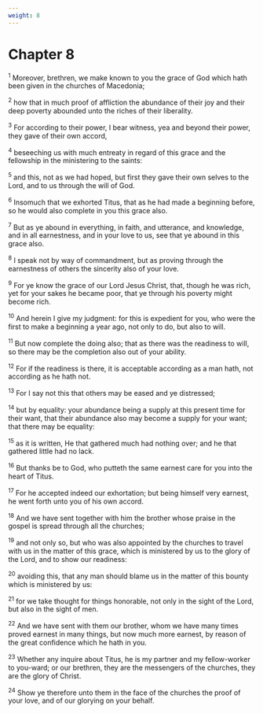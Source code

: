 ```yaml
---
weight: 8
---
```


# Chapter 8

<sup>1</sup> Moreover, brethren, we make known to you the grace of God which hath been given in the churches of Macedonia; 

<sup>2</sup> how that in much proof of affliction the abundance of their joy and their deep poverty abounded unto the riches of their liberality. 

<sup>3</sup> For according to their power, I bear witness, yea and beyond their power, they gave of their own accord, 

<sup>4</sup> beseeching us with much entreaty in regard of this grace and the fellowship in the ministering to the saints: 

<sup>5</sup> and this, not as we had hoped, but first they gave their own selves to the Lord, and to us through the will of God. 

<sup>6</sup> Insomuch that we exhorted Titus, that as he had made a beginning before, so he would also complete in you this grace also. 

<sup>7</sup> But as ye abound in everything, in faith, and utterance, and knowledge, and in all earnestness, and in your love to us, see that ye abound in this grace also. 

<sup>8</sup> I speak not by way of commandment, but as proving through the earnestness of others the sincerity also of your love. 

<sup>9</sup> For ye know the grace of our Lord Jesus Christ, that, though he was rich, yet for your sakes he became poor, that ye through his poverty might become rich. 

<sup>10</sup> And herein I give my judgment: for this is expedient for you, who were the first to make a beginning a year ago, not only to do, but also to will. 

<sup>11</sup> But now complete the doing also; that as there was the readiness to will, so there may be the completion also out of your ability. 

<sup>12</sup> For if the readiness is there, it is acceptable according as a man hath, not according as he hath not. 

<sup>13</sup> For I say not this that others may be eased and ye distressed; 

<sup>14</sup> but by equality: your abundance being a supply at this present time for their want, that their abundance also may become a supply for your want; that there may be equality: 

<sup>15</sup> as it is written, He that gathered much had nothing over; and he that gathered little had no lack. 

<sup>16</sup> But thanks be to God, who putteth the same earnest care for you into the heart of Titus. 

<sup>17</sup> For he accepted indeed our exhortation; but being himself very earnest, he went forth unto you of his own accord. 

<sup>18</sup> And we have sent together with him the brother whose praise in the gospel is spread through all the churches; 

<sup>19</sup> and not only so, but who was also appointed by the churches to travel with us in the matter of this grace, which is ministered by us to the glory of the Lord, and to show our readiness: 

<sup>20</sup> avoiding this, that any man should blame us in the matter of this bounty which is ministered by us: 

<sup>21</sup> for we take thought for things honorable, not only in the sight of the Lord, but also in the sight of men. 

<sup>22</sup> And we have sent with them our brother, whom we have many times proved earnest in many things, but now much more earnest, by reason of the great confidence which he hath in you. 

<sup>23</sup> Whether any inquire about Titus, he is my partner and my fellow-worker to you-ward; or our brethren, they are the messengers of the churches, they are the glory of Christ. 

<sup>24</sup> Show ye therefore unto them in the face of the churches the proof of your love, and of our glorying on your behalf. 


